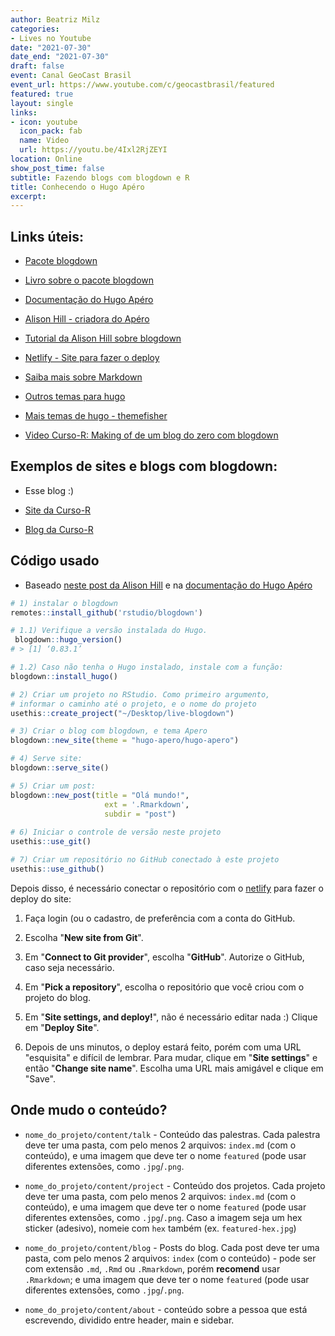```yaml
---
author: Beatriz Milz
categories:
- Lives no Youtube
date: "2021-07-30"
date_end: "2021-07-30"
draft: false
event: Canal GeoCast Brasil
event_url: https://www.youtube.com/c/geocastbrasil/featured
featured: true
layout: single
links:
- icon: youtube
  icon_pack: fab
  name: Video
  url: https://youtu.be/4Ixl2RjZEYI
location: Online
show_post_time: false
subtitle: Fazendo blogs com blogdown e R
title: Conhecendo o Hugo Apéro
excerpt: 
---
```


## Links úteis:

-   [Pacote blogdown](https://pkgs.rstudio.com/blogdown/)

-   [Livro sobre o pacote blogdown](https://bookdown.org/yihui/blogdown/)

-   [Documentação do Hugo Apéro](https://hugo-apero.netlify.app/)

-   [Alison Hill - criadora do Apéro](https://alison.rbind.io/)

-   [Tutorial da Alison Hill sobre blogdown](https://alison.rbind.io/blog/2020-12-new-year-new-blogdown/)

-   [Netlify - Site para fazer o deploy](https://www.netlify.com/)

-   [Saiba mais sobre Markdown](https://livro.curso-r.com/9-1-markdown.html)

-   [Outros temas para hugo](https://themes.gohugo.io/)

-   [Mais temas de hugo - themefisher](https://github.com/themefisher)

-   [Video Curso-R: Making of de um blog do zero com blogdown](https://www.youtube.com/watch?v=PjUcR2cZTW8&t=2s)

## Exemplos de sites e blogs com blogdown:

-   Esse blog :)

-   [Site da Curso-R](https://curso-r.com/)

-   [Blog da Curso-R](https://blog.curso-r.com/)

## Código usado

-   Baseado [neste post da Alison Hill](https://alison.rbind.io/blog/2020-12-new-year-new-blogdown/) e na [documentação do Hugo Apéro](https://hugo-apero-docs.netlify.app/start/)

```r
# 1) instalar o blogdown
remotes::install_github('rstudio/blogdown')

# 1.1) Verifique a versão instalada do Hugo. 
 blogdown::hugo_version()
# > [1] ‘0.83.1’

# 1.2) Caso não tenha o Hugo instalado, instale com a função:
blogdown::install_hugo()

# 2) Criar um projeto no RStudio. Como primeiro argumento, 
# informar o caminho até o projeto, e o nome do projeto
usethis::create_project("~/Desktop/live-blogdown")

# 3) Criar o blog com blogdown, e tema Apero
blogdown::new_site(theme = "hugo-apero/hugo-apero")

# 4) Serve site: 
blogdown::serve_site()

# 5) Criar um post:
blogdown::new_post(title = "Olá mundo!", 
                     ext = '.Rmarkdown', 
                     subdir = "post")
                     
# 6) Iniciar o controle de versão neste projeto                     
usethis::use_git()   

# 7) Criar um repositório no GitHub conectado à este projeto
usethis::use_github()
```

Depois disso, é necessário conectar o repositório com o [netlify](https://app.netlify.com/) para fazer o deploy do site:

1.  Faça login (ou o cadastro, de preferência com a conta do GitHub.

2.  Escolha "**New site from Git**".

3.  Em "**Connect to Git provider**", escolha "**GitHub**". Autorize o GitHub, caso seja necessário.

4.  Em "**Pick a repository**", escolha o repositório que você criou com o projeto do blog.

5.  Em "**Site settings, and deploy!**", não é necessário editar nada :) Clique em "**Deploy Site**".

6.  Depois de uns minutos, o deploy estará feito, porém com uma URL "esquisita" e difícil de lembrar. Para mudar, clique em "**Site settings**" e então "**Change site name**". Escolha uma URL mais amigável e clique em "Save".

## Onde mudo o conteúdo?

 - `nome_do_projeto/content/talk` - Conteúdo das palestras. Cada palestra deve ter uma pasta, com pelo menos  2 arquivos: `index.md` (com o conteúdo), e uma imagem que deve ter o nome `featured` (pode usar diferentes extensões, como `.jpg`/`.png`.

- `nome_do_projeto/content/project` - Conteúdo dos projetos. Cada projeto deve ter uma pasta, com pelo menos 2 arquivos: `index.md` (com o conteúdo), e uma imagem que deve ter o nome `featured` (pode usar diferentes extensões, como `.jpg`/`.png`. Caso a imagem  seja um hex sticker (adesivo), nomeie com `hex` também (ex. `featured-hex.jpg`)


- `nome_do_projeto/content/blog` - Posts do blog. Cada post deve ter uma pasta, com pelo menos 2 arquivos: `index` (com o conteúdo) - pode ser com extensão `.md`, `.Rmd` ou `.Rmarkdown`, porém **recomend** usar `.Rmarkdown`; e uma imagem que deve ter o nome `featured` (pode usar diferentes extensões, como `.jpg`/`.png`.

- `nome_do_projeto/content/about` - conteúdo sobre a pessoa que está escrevendo, dividido entre header, main e sidebar.
